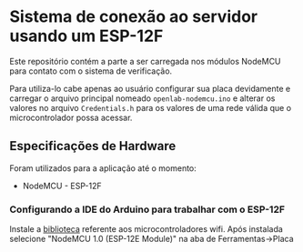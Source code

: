 # Sistema de conexão ao servidor usando um ESP-12F
Este repositório contém a parte a ser carregada nos módulos NodeMCU para contato com o sistema de verificação.

Para utiliza-lo cabe apenas ao usuário configurar sua placa devidamente e carregar o arquivo principal nomeado ```openlab-nodemcu.ino``` e alterar os valores no arquivo ```Credentials.h``` para os valores de uma rede válida que o microcontrolador possa acessar.

## Especificações de Hardware
Foram utilizados para a aplicação até o momento:
* NodeMCU - ESP-12F

### Configurando a IDE do Arduino para trabalhar com o ESP-12F
Instale a [biblioteca](https://arduino-esp8266.readthedocs.io/en/3.0.2/installing.html) referente aos microcontroladores wifi. Após instalada selecione "NodeMCU 1.0 (ESP-12E Module)" na aba de Ferramentas->Placa 
